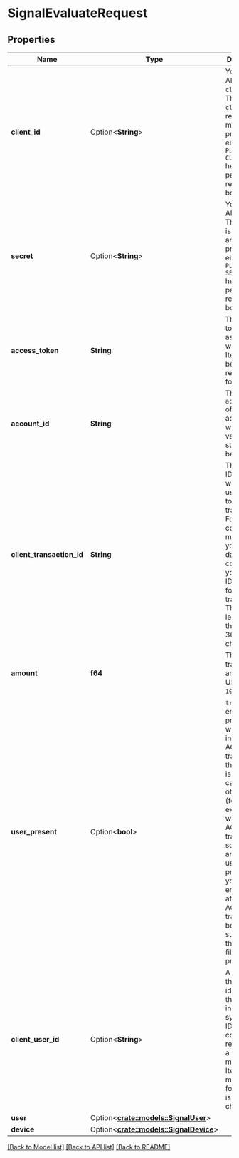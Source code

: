 # SignalEvaluateRequest

## Properties

Name | Type | Description | Notes
------------ | ------------- | ------------- | -------------
**client_id** | Option<**String**> | Your Plaid API `client_id`. The `client_id` is required and may be provided either in the `PLAID-CLIENT-ID` header or as part of a request body. | [optional]
**secret** | Option<**String**> | Your Plaid API `secret`. The `secret` is required and may be provided either in the `PLAID-SECRET` header or as part of a request body. | [optional]
**access_token** | **String** | The access token associated with the Item data is being requested for. | 
**account_id** | **String** | The `account_id` of the account whose verification status is to be modified | 
**client_transaction_id** | **String** | The unique ID that you would like to use to refer to this transaction. For your convenience mapping your internal data, you could use your internal ID/identifier for this transaction. The max length for this field is 36 characters. | 
**amount** | **f64** | The transaction amount, in USD (e.g. `102.05`) | 
**user_present** | Option<**bool**> | `true` if the end user is present while initiating the ACH transfer and the endpoint is being called; `false` otherwise (for example, when the ACH transfer is scheduled and the end user is not present, or you call this endpoint after the ACH transfer but before submitting the Nacha file for ACH processing). | [optional]
**client_user_id** | Option<**String**> | A unique ID that identifies the end user in your system. This ID is used to correlate requests by a user with multiple Items. The max length for this field is 36 characters. | [optional]
**user** | Option<[**crate::models::SignalUser**](SignalUser.md)> |  | [optional]
**device** | Option<[**crate::models::SignalDevice**](SignalDevice.md)> |  | [optional]

[[Back to Model list]](../README.md#documentation-for-models) [[Back to API list]](../README.md#documentation-for-api-endpoints) [[Back to README]](../README.md)


